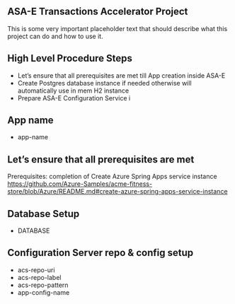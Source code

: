 ## ASA-E Transactions Accelerator Project

This is some very important placeholder text that should describe what this project can do and how to use it.


## High Level Procedure Steps

- Let’s ensure that all prerequisites are met till App creation inside ASA-E
- Create Postgres database instance if needed otherwise will automatically use in mem H2 instance
- Prepare ASA-E Configuration Service i



## App name
* app-name

## Let’s ensure that all prerequisites are met
Prerequisites: completion of Create Azure Spring Apps service instance 
https://github.com/Azure-Samples/acme-fitness-store/blob/Azure/README.md#create-azure-spring-apps-service-instance


## Database Setup
* DATABASE

## Configuration Server repo & config setup
* acs-repo-uri
* acs-repo-label
* acs-repo-pattern
* app-config-name



